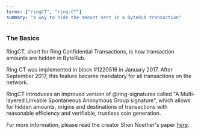 ```yaml
---
terms: ["ringCT", "ring-CT"]
summary: "a way to hide the amount sent in a ByteRub transaction"
---
```


### The Basics
RingCT, short for Ring Confidential Transactions, is how transaction amounts are hidden in ByteRub.

Ring CT was implemented in block #1220516 in January 2017.  After September 2017, this feature became mandatory for all transactions on the network.

RingCT introduces an improved version of @ring-signatures called "A Multi-layered Linkable Spontaneous Anonymous Group signature", which allows for hidden amounts, origins and destinations of transactions with reasonable efficiency and verifiable, trustless coin generation.

For more information, please read the creator Shen Noether's paper [here](https://eprint.iacr.org/2015/1098).
